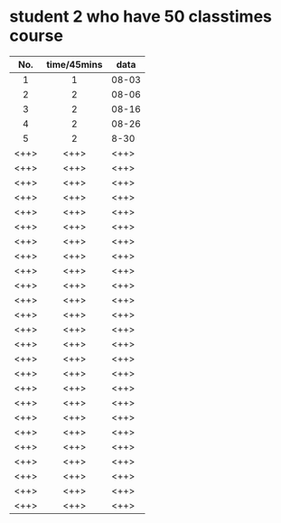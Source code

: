 # student 2 who have 50 classtimes course
|No.|time/45mins|data|
|:---:|:---:|---|
|1|1|08-03
|2|2|08-06
|3|2|08-16
|4|2|08-26
|5|2|8-30
|<++>|<++>|<++>
|<++>|<++>|<++>
|<++>|<++>|<++>
|<++>|<++>|<++>
|<++>|<++>|<++>
|<++>|<++>|<++>
|<++>|<++>|<++>
|<++>|<++>|<++>
|<++>|<++>|<++>
|<++>|<++>|<++>
|<++>|<++>|<++>
|<++>|<++>|<++>
|<++>|<++>|<++>
|<++>|<++>|<++>
|<++>|<++>|<++>
|<++>|<++>|<++>
|<++>|<++>|<++>
|<++>|<++>|<++>
|<++>|<++>|<++>
|<++>|<++>|<++>
|<++>|<++>|<++>
|<++>|<++>|<++>
|<++>|<++>|<++>
|<++>|<++>|<++>
|<++>|<++>|<++>
